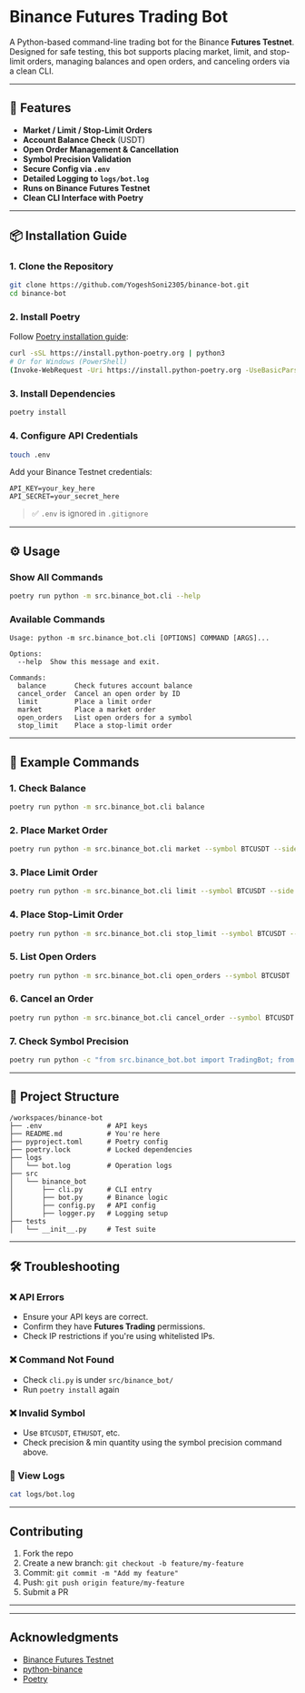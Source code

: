 # Binance Futures Trading Bot

A Python-based command-line trading bot for the Binance **Futures Testnet**. Designed for safe testing, this bot supports placing market, limit, and stop-limit orders, managing balances and open orders, and canceling orders via a clean CLI.

---

## 🚀 Features

* **Market / Limit / Stop-Limit Orders**
* **Account Balance Check** (USDT)
* **Open Order Management & Cancellation**
* **Symbol Precision Validation**
* **Secure Config via `.env`**
* **Detailed Logging to `logs/bot.log`**
* **Runs on Binance Futures Testnet**
* **Clean CLI Interface with Poetry**

---

## 📦 Installation Guide

### 1. Clone the Repository

```bash
git clone https://github.com/YogeshSoni2305/binance-bot.git
cd binance-bot
```

### 2. Install Poetry

Follow [Poetry installation guide](https://python-poetry.org/docs/#installation):

```bash
curl -sSL https://install.python-poetry.org | python3
# Or for Windows (PowerShell)
(Invoke-WebRequest -Uri https://install.python-poetry.org -UseBasicParsing).Content | py -
```

### 3. Install Dependencies

```bash
poetry install
```

### 4. Configure API Credentials

```bash
touch .env
```

Add your Binance Testnet credentials:

```env
API_KEY=your_key_here
API_SECRET=your_secret_here
```

> ✅ `.env` is ignored in `.gitignore`

---

## ⚙️ Usage

### Show All Commands

```bash
poetry run python -m src.binance_bot.cli --help
```

### Available Commands

```
Usage: python -m src.binance_bot.cli [OPTIONS] COMMAND [ARGS]...

Options:
  --help  Show this message and exit.

Commands:
  balance       Check futures account balance
  cancel_order  Cancel an open order by ID
  limit         Place a limit order
  market        Place a market order
  open_orders   List open orders for a symbol
  stop_limit    Place a stop-limit order
```

---

## 🧪 Example Commands

### 1. Check Balance

```bash
poetry run python -m src.binance_bot.cli balance
```

### 2. Place Market Order

```bash
poetry run python -m src.binance_bot.cli market --symbol BTCUSDT --side BUY --quantity 0.001
```

### 3. Place Limit Order

```bash
poetry run python -m src.binance_bot.cli limit --symbol BTCUSDT --side BUY --quantity 0.002 --price 59000

```

### 4. Place Stop-Limit Order

```bash
poetry run python -m src.binance_bot.cli stop_limit --symbol BTCUSDT --side SELL --quantity 0.001 --stop-price 60000 --limit-price 59900
```

### 5. List Open Orders

```bash
poetry run python -m src.binance_bot.cli open_orders --symbol BTCUSDT
```

### 6. Cancel an Order

```bash
poetry run python -m src.binance_bot.cli cancel_order --symbol BTCUSDT --order-id <order_id>
```

### 7. Check Symbol Precision

```bash
poetry run python -c "from src.binance_bot.bot import TradingBot; from src.binance_bot.config import load_config; config = load_config(); bot = TradingBot(config['api_key'], config['api_secret'], testnet=True); info = bot.validate_symbol('BTCUSDT'); print(f'Precision: {info.get('quantityPrecision')} | Min Qty: {next((f for f in info['filters'] if f['filterType']=='LOT_SIZE'), {}).get('minQty')}')"
```

---

## 📂 Project Structure

```
/workspaces/binance-bot
├── .env                # API keys
├── README.md           # You're here
├── pyproject.toml      # Poetry config
├── poetry.lock         # Locked dependencies
├── logs
│   └── bot.log         # Operation logs
├── src
│   └── binance_bot
│       ├── cli.py      # CLI entry
│       ├── bot.py      # Binance logic
│       ├── config.py   # API config
│       ├── logger.py   # Logging setup
├── tests
│   └── __init__.py     # Test suite
```

---

## 🛠 Troubleshooting

### ❌ API Errors

* Ensure your API keys are correct.
* Confirm they have **Futures Trading** permissions.
* Check IP restrictions if you're using whitelisted IPs.

### ❌ Command Not Found

* Check `cli.py` is under `src/binance_bot/`
* Run `poetry install` again

### ❌ Invalid Symbol

* Use `BTCUSDT`, `ETHUSDT`, etc.
* Check precision & min quantity using the symbol precision command above.

### 📝 View Logs

```bash
cat logs/bot.log
```

---

##  Contributing

1. Fork the repo
2. Create a new branch: `git checkout -b feature/my-feature`
3. Commit: `git commit -m "Add my feature"`
4. Push: `git push origin feature/my-feature`
5. Submit a PR

---



---

##  Acknowledgments

* [Binance Futures Testnet](https://testnet.binancefuture.com)
* [python-binance](https://github.com/sammchardy/python-binance)
* [Poetry](https://python-poetry.org)
